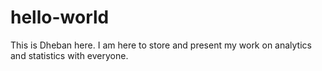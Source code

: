 # hello-world

This is Dheban here. I am here to store and present my work on analytics and statistics with everyone.
